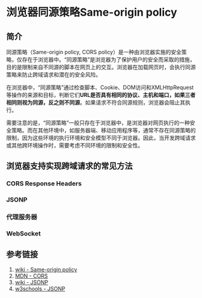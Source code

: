 # 浏览器同源策略Same-origin policy


## 简介

同源策略（Same-origin policy, CORS policy）是一种由浏览器实施的安全策略，仅存在于浏览器中。“同源策略”是浏览器为了保护用户的安全而采取的措施，目的是限制来自不同源的脚本在网页上的交互。浏览器在加载网页时，会执行同源策略来防止跨域请求和潜在的安全风险。

在浏览器中，“同源策略”通过检查脚本、Cookie、DOM访问和XMLHttpRequest等操作的来源和目标，判断它们**URL是否具有相同的协议、主机和端口，如果三者相同则视为同源，反之则不同源**。如果请求不符合同源规则，浏览器会阻止其执行。

需要注意的是，“同源策略”一般只存在于浏览器中，是浏览器对网页执行的一种安全策略。而在其他环境中，如服务器端、移动应用程序等，通常不存在同源策略的限制，因为这些环境的执行环境和安全模型不同于浏览器。因此，当开发跨域请求或其他跨环境操作时，需要考虑不同环境的限制和安全性。


## 浏览器支持实现跨域请求的常见方法


### CORS Response Headers


### JSONP


### 代理服务器


### WebSocket



## 参考链接
1. [wiki - Same-origin policy](https://en.wikipedia.org/wiki/Same-origin_policy)
2. [MDN - CORS](https://developer.mozilla.org/en-US/docs/Glossary/CORS)
3. [wiki - JSONP](https://en.wikipedia.org/wiki/JSONP)
4. [w3schools - JSONP](https://www.w3schools.com/js/js_json_jsonp.asp)
